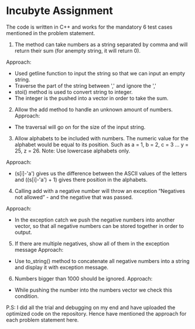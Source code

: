 
# Incubyte Assignment
The code is written in C++ and works for the mandatory 6 test cases mentioned in the problem statement.

1. The method can take numbers as a string separated by comma and will return their sum (for anempty string, it will return 0).

Approach: 
- Used getline function to input the string so that we can input an empty string.
- Traverse the part of the string between ',' and ignore the ','
- stoi() method is used to convert string to integer.
- The integer is the pushed into a vector in order to take the sum.

2. Allow the add method to handle an unknown amount of numbers.
Approach: 
- The traversal will go on for the size of the input string.

3. Allow alphabets to be included with numbers.
The numeric value for the alphabet would be equal to its position.
Such as a = 1, b = 2, c = 3 … y = 25, z = 26. Note: Use lowercase alphabets only.

Approach: 

- (s[i]-'a') gives us the difference between the ASCII values of the letters and ((s[i]-'a') + 1) gives there position in the alphabets.

4. Calling add with a negative number will throw an exception “Negatives not allowed” - and the negative
that was passed.

Approach: 
- In the exception catch we push the negative numbers into another vector, so that all negative numbers can be stored together in order to output.

5. If there are multiple negatives, show all of them in the exception message
Approach: 
- Use to_string() method to concatenate all negative numbers into a string and display it with exception message.


6. Numbers bigger than 1000 should be ignored.
Approach: 
- While pushing the number into the numbers vector we check this condition.

P.S: I did all the trial and debugging on my end and have uploaded the optimized code on the repository. Hence have mentioned the approach for each problem statement here.
